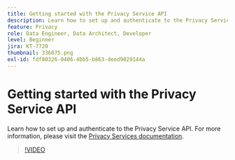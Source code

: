 ```yaml
---
title: Getting started with the Privacy Service API
description: Learn how to set up and authenticate to the Privacy Service API.
feature: Privacy
role: Data Engineer, Data Architect, Developer
level: Beginner
jira: KT-7720
thumbnail: 336075.png
exl-id: fdf80326-0406-4bb5-b863-deed9029144a
---
```

# Getting started with the Privacy Service API

Learn how to set up and authenticate to the Privacy Service API. For more information, please visit the [Privacy Services documentation](https://experienceleague.adobe.com/docs/experience-platform/privacy/home.html).

>[!VIDEO](https://video.tv.adobe.com/v/336075?learn=on&enablevpops)
